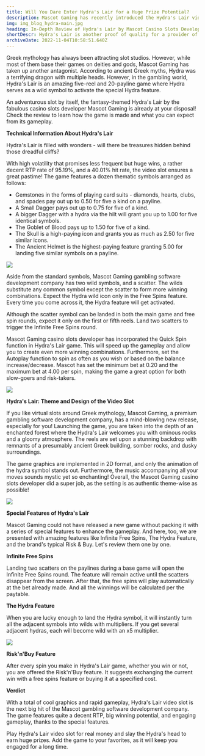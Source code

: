 ```yaml
---
title: Will You Dare Enter Hydra's Lair for a Huge Prize Potential?
description: Mascot Gaming has recently introduced the Hydra's Lair video slot with big winning chances. Dare you enter it and rob the fearsome creature from Greek mythology?
img: img_blog_hydra-main.jpg
heading: In-Depth Review of Hydra's Lair by Mascot Casino Slots Developer
shortDescr: Hydra's Lair is another proof of quality for a provider of this caliber. It has recently hit the iGaming market yet has managed to attract gamblers with its fast gameplay, amazing brand and new features, and gorgeous aesthetics typical to all Mascot Gaming slots. The monstrous dragon of the marshes with multiple heads capable of regenerating twice when cut off serves as the special wild symbol of the game - the clue to the most generous feature of Hydra's Lair. Take a look at the game metrics here.
archiveDate: 2022-11-04T10:58:51.640Z
---
```

Greek mythology has always been attracting slot studios. However, while most of them base their games on deities and gods, Mascot Gaming has taken up another antagonist. According to ancient Greek myths, Hydra was a terrifying dragon with multiple heads. However, in the gambling world, Hydra's Lair is an amazing five-reel and 20-payline game where Hydra serves as a wild symbol to activate the special Hydra feature.


An adventurous slot by itself, the fantasy-themed Hydra's Lair by the fabulous casino slots developer Mascot Gaming is already at your disposal! Check the review to learn how the game is made and what you can expect from its gameplay.

**Technical Information About Hydra's Lair**

Hydra's Lair is filled with wonders - will there be treasures hidden behind those dreadful cliffs?

With high volatility that promises less frequent but huge wins, a rather decent RTP rate of 95.19%, and a 40.01% hit rate, the video slot ensures a great pastime! The game features a dozen thematic symbols arranged as follows:

*   Gemstones in the forms of playing card suits - diamonds, hearts, clubs, and spades pay out up to 0.50 for five a kind on a payline.
*   A Small Dagger pays out up to 0.75 for five of a kind.
*   A bigger Dagger with a hydra via the hilt will grant you up to 1.00 for five identical symbols.
*   The Goblet of Blood pays up to 1.50 for five of a kind.
*   The Skull is a high-paying icon and grants you as much as 2.50 for five similar icons.
*   The Ancient Helmet is the highest-paying feature granting 5.00 for landing five similar symbols on a payline.

![](../../images/img_blog_hydra-1.jpg)

Aside from the standard symbols, Mascot Gaming gambling software development company has two wild symbols, and a scatter. The wilds substitute any common symbol except the scatter to form more winning combinations. Expect the Hydra wild icon only in the Free Spins feature. Every time you come across it, the Hydra feature will get activated.

Although the scatter symbol can be landed in both the main game and free spin rounds, expect it only on the first or fifth reels. Land two scatters to trigger the Infinite Free Spins round. 

Mascot Gaming casino slots developer has incorporated the Quick Spin function in Hydra's Lair game. This will speed up the gameplay and allow you to create even more winning combinations. Furthermore, set the Autoplay function to spin as often as you wish or based on the balance increase/decrease. Mascot has set the minimum bet at 0.20 and the maximum bet at 4.00 per spin, making the game a great option for both slow-goers and risk-takers.

![](../../images/img_blog_hydra-2.jpg)

**Hydra's Lair: Theme and Design of the Video Slot**

If you like virtual slots around Greek mythology, Mascot Gaming, a premium gambling software development company, has a mind-blowing new release, especially for you! Launching the game, you are taken into the depth of an enchanted forest where the Hydra's Lair welcomes you with ominous rocks and a gloomy atmosphere. The reels are set upon a stunning backdrop with remnants of a presumably ancient Greek building, somber rocks, and dusky surroundings.

The game graphics are implemented in 2D format, and only the animation of the hydra symbol stands out. Furthermore, the music accompanying all your moves sounds mystic yet so enchanting! Overall, the Mascot Gaming casino slots developer did a super job, as the setting is as authentic theme-wise as possible!

![](../../images/img_blog_hydra-3.jpg)

**Special Features of Hydra's Lair**

Mascot Gaming could not have released a new game without packing it with a series of special features to enhance the gameplay. And here, too, we are presented with amazing features like Infinite Free Spins, The Hydra Feature, and the brand's typical Risk & Buy. Let's review them one by one.

**Infinite Free Spins**

Landing two scatters on the paylines during a base game will open the Infinite Free Spins round. The feature will remain active until the scatters disappear from the screen. After that, the free spins will play automatically at the bet already made. And all the winnings will be calculated per the paytable.

**The Hydra Feature**

When you are lucky enough to land the Hydra symbol, it will instantly turn all the adjacent symbols into wilds with multipliers. If you get several adjacent hydras, each will become wild with an x5 multiplier.

![](../../images/img_blog_hydra-4.jpg)

**Risk'n'Buy Feature**

After every spin you make in Hydra's Lair game, whether you win or not, you are offered the Risk'n'Buy feature. It suggests exchanging the current win with a free spins feature or buying it at a specified cost.

**Verdict**

With a total of cool graphics and rapid gameplay, Hydra's Lair video slot is the next big hit of the Mascot gambling software development company. The game features quite a decent RTP, big winning potential, and engaging gameplay, thanks to the special features.

Play Hydra's Lair video slot for real money and slay the Hydra's head to earn huge prizes. Add the game to your favorites, as it will keep you engaged for a long time.
